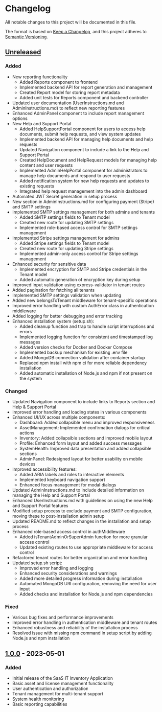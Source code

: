 # Changelog

All notable changes to this project will be documented in this file.

The format is based on [Keep a Changelog](https://keepachangelog.com/en/1.0.0/),
and this project adheres to [Semantic Versioning](https://semver.org/spec/v2.0.0.html).

## [Unreleased]

### Added
- New reporting functionality
  - Added Reports component to frontend
  - Implemented backend API for report generation and management
  - Created Report model for storing report metadata
  - Added unit tests for Reports component and backend controller
- Updated user documentation (UserInstructions.md and AdminInstructions.md) to reflect new reporting features
- Enhanced AdminPanel component to include report management options
- New Help and Support Portal
  - Added HelpSupportPortal component for users to access help documents, submit help requests, and view system updates
  - Implemented backend API for managing help documents and help requests
  - Updated Navigation component to include a link to the Help and Support Portal
  - Created HelpDocument and HelpRequest models for managing help content and user requests
  - Implemented AdminHelpPortal component for administrators to manage help documents and respond to user requests
  - Added notification system for new help requests and updates to existing requests
  - Integrated help request management into the admin dashboard
- Automated JWT Secret generation in setup process
- New section in AdminInstructions.md for configuring payment (Stripe) and SMTP settings
- Implemented SMTP settings management for both admins and tenants
  - Added SMTP settings fields to Tenant model
  - Created new route for updating SMTP settings
  - Implemented role-based access control for SMTP settings management
- Implemented Stripe settings management for admins
  - Added Stripe settings fields to Tenant model
  - Created new route for updating Stripe settings
  - Implemented admin-only access control for Stripe settings management
- Enhanced security for sensitive data
  - Implemented encryption for SMTP and Stripe credentials in the Tenant model
  - Added automatic generation of encryption key during setup
- Improved input validation using express-validator in tenant routes
- Added pagination for fetching all tenants
- Implemented SMTP settings validation when updating
- Added new belongsToTenant middleware for tenant-specific operations
- Improved error handling with custom AuthError class in authentication middleware
- Added logging for better debugging and error tracking
- Enhanced installation system (setup.sh):
  - Added cleanup function and trap to handle script interruptions and errors
  - Implemented logging function for consistent and timestamped log messages
  - Added version checks for Docker and Docker Compose
  - Implemented backup mechanism for existing .env file
  - Added MongoDB connection validation after container startup
  - Replaced npm install with npm ci for more reliable dependency installation
  - Added automatic installation of Node.js and npm if not present on the system

### Changed
- Updated Navigation component to include links to Reports section and Help & Support Portal
- Improved error handling and loading states in various components
- Enhanced UI/UX across multiple components:
  - Dashboard: Added collapsible menu and improved responsiveness
  - AssetManagement: Implemented confirmation dialogs for critical actions
  - Inventory: Added collapsible sections and improved mobile layout
  - Profile: Enhanced form layout and added success messages
  - SystemHealth: Improved data presentation and added collapsible sections
  - AdminPanel: Redesigned layout for better usability on mobile devices
- Improved accessibility features:
  - Added ARIA labels and roles to interactive elements
  - Implemented keyboard navigation support
  - Enhanced focus management for modal dialogs
- Updated AdminInstructions.md to include detailed information on managing the Help and Support Portal
- Enhanced UserInstructions.md with guidelines on using the new Help and Support Portal features
- Modified setup process to exclude payment and SMTP configuration, moving these to post-installation admin setup
- Updated README.md to reflect changes in the installation and setup process
- Enhanced role-based access control in authMiddleware
  - Added isTenantAdminOrSuperAdmin function for more granular access control
  - Updated existing routes to use appropriate middleware for access control
- Refactored tenant routes for better organization and error handling
- Updated setup.sh script:
  - Improved error handling and logging
  - Enhanced security considerations and warnings
  - Added more detailed progress information during installation
  - Automated MongoDB URI configuration, removing the need for user input
  - Added checks and installation for Node.js and npm dependencies

### Fixed
- Various bug fixes and performance improvements
- Improved error handling in authentication middleware and tenant routes
- Enhanced robustness and reliability of the installation process
- Resolved issue with missing npm command in setup script by adding Node.js and npm installation

## [1.0.0] - 2023-05-01

### Added
- Initial release of the SaaS IT Inventory Application
- Basic asset and license management functionality
- User authentication and authorization
- Tenant management for multi-tenant support
- System health monitoring
- Basic reporting capabilities

[Unreleased]: https://github.com/yourusername/saas-it-inventory/compare/v1.0.0...HEAD
[1.0.0]: https://github.com/yourusername/saas-it-inventory/releases/tag/v1.0.0
